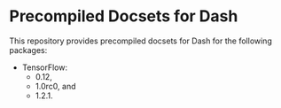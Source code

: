 # Precompiled Docsets for Dash
This repository provides precompiled docsets for Dash for the following packages:
    
 - TensorFlow:
     + 0.12,
     + 1.0rc0, and
     + 1.2.1.
